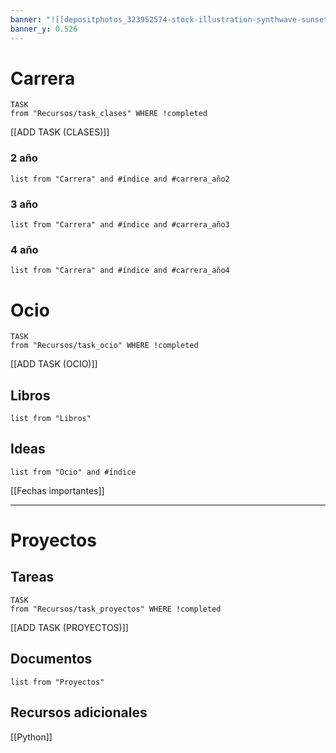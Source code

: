```yaml
---
banner: "![[depositphotos_323952574-stock-illustration-synthwave-sunset-background-80s-sun.webp]]"
banner_y: 0.526
---
```

# Carrera
```dataview
TASK 
from "Recursos/task_clases" WHERE !completed
```
[[ADD TASK (CLASES)]]
### 2 año
``` dataview
list from "Carrera" and #índice and #carrera_año2 
```

### 3 año
``` dataview
list from "Carrera" and #índice and #carrera_año3 
```
### 4 año
``` dataview
list from "Carrera" and #índice and #carrera_año4 
```
# Ocio
``` dataview
TASK
from "Recursos/task_ocio" WHERE !completed
```
[[ADD TASK (OCIO)]]
## Libros
``` dataview
list from "Libros"
```
## Ideas
``` dataview
list from "Ocio" and #índice
```
[[Fechas importantes]]

___
# Proyectos
## Tareas
```dataview
TASK
from "Recursos/task_proyectos" WHERE !completed
```
[[ADD TASK (PROYECTOS)]]
## Documentos
``` dataview
list from "Proyectos"
```
## Recursos adicionales
[[Python]]
